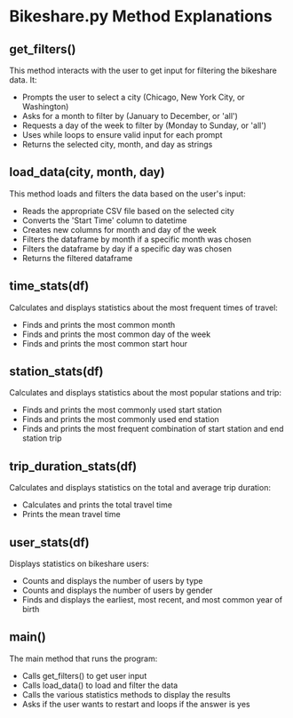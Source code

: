 # Bikeshare.py Method Explanations

## get_filters()
This method interacts with the user to get input for filtering the bikeshare data. It:
- Prompts the user to select a city (Chicago, New York City, or Washington)
- Asks for a month to filter by (January to December, or 'all')
- Requests a day of the week to filter by (Monday to Sunday, or 'all')
- Uses while loops to ensure valid input for each prompt
- Returns the selected city, month, and day as strings

## load_data(city, month, day)
This method loads and filters the data based on the user's input:
- Reads the appropriate CSV file based on the selected city
- Converts the 'Start Time' column to datetime
- Creates new columns for month and day of the week
- Filters the dataframe by month if a specific month was chosen
- Filters the dataframe by day if a specific day was chosen
- Returns the filtered dataframe

## time_stats(df)
Calculates and displays statistics about the most frequent times of travel:
- Finds and prints the most common month
- Finds and prints the most common day of the week
- Finds and prints the most common start hour

## station_stats(df)
Calculates and displays statistics about the most popular stations and trip:
- Finds and prints the most commonly used start station
- Finds and prints the most commonly used end station
- Finds and prints the most frequent combination of start station and end station trip

## trip_duration_stats(df)
Calculates and displays statistics on the total and average trip duration:
- Calculates and prints the total travel time
- Prints the mean travel time

## user_stats(df)
Displays statistics on bikeshare users:
- Counts and displays the number of users by type
- Counts and displays the number of users by gender
- Finds and displays the earliest, most recent, and most common year of birth

## main()
The main method that runs the program:
- Calls get_filters() to get user input
- Calls load_data() to load and filter the data
- Calls the various statistics methods to display the results
- Asks if the user wants to restart and loops if the answer is yes
